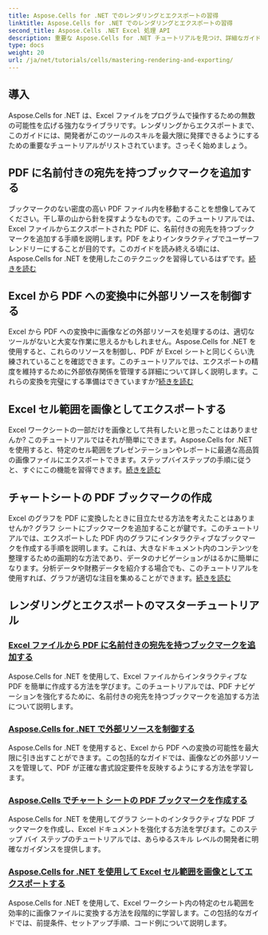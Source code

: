 ```yaml
---
title: Aspose.Cells for .NET でのレンダリングとエクスポートの習得
linktitle: Aspose.Cells for .NET でのレンダリングとエクスポートの習得
second_title: Aspose.Cells .NET Excel 処理 API
description: 重要な Aspose.Cells for .NET チュートリアルを見つけ、詳細なガイドでレンダリング、エクスポート、リソースの管理、ブックマークの追加などを学習します。
type: docs
weight: 20
url: /ja/net/tutorials/cells/mastering-rendering-and-exporting/
---
```

## 導入

Aspose.Cells for .NET は、Excel ファイルをプログラムで操作するための無数の可能性を広げる強力なライブラリです。レンダリングからエクスポートまで、このガイドには、開発者がこのツールのスキルを最大限に発揮できるようにするための重要なチュートリアルがリストされています。さっそく始めましょう。

## PDF に名前付きの宛先を持つブックマークを追加する  
ブックマークのない密度の高い PDF ファイル内を移動することを想像してみてください。干し草の山から針を探すようなものです。このチュートリアルでは、Excel ファイルからエクスポートされた PDF に、名前付きの宛先を持つブックマークを追加する手順を説明します。PDF をよりインタラクティブでユーザーフレンドリーにすることが目的です。このガイドを読み終える頃には、Aspose.Cells for .NET を使用したこのテクニックを習得しているはずです。[続きを読む](./add-bookmarks-with-named-destinations/)

## Excel から PDF への変換中に外部リソースを制御する  
Excel から PDF への変換中に画像などの外部リソースを処理するのは、適切なツールがないと大変な作業に思えるかもしれません。Aspose.Cells for .NET を使用すると、これらのリソースを制御し、PDF が Excel シートと同じくらい洗練されていることを確認できます。このチュートリアルでは、エクスポートの精度を維持するために外部依存関係を管理する詳細について詳しく説明します。これらの変換を完璧にする準備はできていますか?[続きを読む](./control-external-resources/)

## Excel セル範囲を画像としてエクスポートする  
Excel ワークシートの一部だけを画像として共有したいと思ったことはありませんか? このチュートリアルではそれが簡単にできます。Aspose.Cells for .NET を使用すると、特定のセル範囲をプレゼンテーションやレポートに最適な高品質の画像ファイルにエクスポートできます。ステップバイステップの手順に従うと、すぐにこの機能を習得できます。[続きを読む](./export-excel-cell-ranges-as-images/)

## チャートシートの PDF ブックマークの作成
Excel のグラフを PDF に変換したときに目立たせる方法を考えたことはありませんか? グラフ シートにブックマークを追加することが鍵です。このチュートリアルでは、エクスポートした PDF 内のグラフにインタラクティブなブックマークを作成する手順を説明します。これは、大きなドキュメント内のコンテンツを整理するための画期的な方法であり、データのナビゲーションがはるかに簡単になります。分析データや財務データを紹介する場合でも、このチュートリアルを使用すれば、グラフが適切な注目を集めることができます。[続きを読む](./creating-pdf-bookmark-for-chart-sheet/)

## レンダリングとエクスポートのマスターチュートリアル
### [Excel ファイルから PDF に名前付きの宛先を持つブックマークを追加する](./add-bookmarks-with-named-destinations/)
Aspose.Cells for .NET を使用して、Excel ファイルからインタラクティブな PDF を簡単に作成する方法を学びます。このチュートリアルでは、PDF ナビゲーションを強化するために、名前付きの宛先を持つブックマークを追加する方法について説明します。
### [Aspose.Cells for .NET で外部リソースを制御する](./control-external-resources/)
Aspose.Cells for .NET を使用すると、Excel から PDF への変換の可能性を最大限に引き出すことができます。この包括的なガイドでは、画像などの外部リソースを管理して、PDF が正確な書式設定要件を反映するようにする方法を学習します。
### [Aspose.Cells でチャート シートの PDF ブックマークを作成する](./creating-pdf-bookmark-for-chart-sheet/)
Aspose.Cells for .NET を使用してグラフ シートのインタラクティブな PDF ブックマークを作成し、Excel ドキュメントを強化する方法を学びます。このステップ バイ ステップのチュートリアルでは、あらゆるスキル レベルの開発者に明確なガイダンスを提供します。
### [Aspose.Cells for .NET を使用して Excel セル範囲を画像としてエクスポートする](./export-excel-cell-ranges-as-images/)
Aspose.Cells for .NET を使用して、Excel ワークシート内の特定のセル範囲を効率的に画像ファイルに変換する方法を段階的に学習します。この包括的なガイドでは、前提条件、セットアップ手順、コード例について説明します。